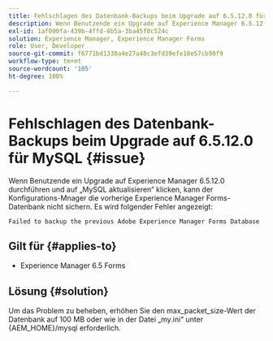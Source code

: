 ```yaml
---
title: Fehlschlagen des Datenbank-Backups beim Upgrade auf 6.5.12.0 für MySQL.
description: Wenn Benutzende ein Upgrade auf Experience Manager 6.5.12.0 durchführen und auf „MySQL aktualisieren“ klicken, kann der Konfigurations-Manager die vorherige Experience Manager Forms-Datenbank nicht sichern.
exl-id: 1af000fa-439b-4ffd-8b5a-3ba45f0c524c
solution: Experience Manager, Experience Manager Forms
role: User, Developer
source-git-commit: f6771bd1338a4e27a48c3efd39efe18e57cb98f9
workflow-type: tm+mt
source-wordcount: '105'
ht-degree: 100%

---
```


# Fehlschlagen des Datenbank-Backups beim Upgrade auf 6.5.12.0 für MySQL {#issue}

Wenn Benutzende ein Upgrade auf Experience Manager 6.5.12.0 durchführen und auf „MySQL aktualisieren“ klicken, kann der Konfigurations-Mnager die vorherige Experience Manager Forms-Datenbank nicht sichern. Es wird folgender Fehler angezeigt:

`Failed to backup the previous Adobe Experience Manager Forms Database`


## Gilt für {#applies-to}

* Experience Manager 6.5 Forms

## Lösung {#solution}

Um das Problem zu beheben, erhöhen Sie den max_packet_size-Wert der Datenbank auf 100 MB oder wie in der Datei „my.ini“ unter {AEM_HOME}/mysql erforderlich.
